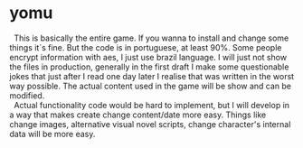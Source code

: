 # yomu

 &nbsp;&nbsp;This is basically the entire game. If you wanna to install and change some things it`s fine. But the code is in portuguese, at least 90%. Some people encrypt information with aes, I just use brazil language. I will just not show the files in production, generally in the first draft I make some questionable jokes that just after I read one day later I realise that was written in the worst way possible. The actual content used in the game will be show and can be modified.<br>
 &nbsp;&nbsp;Actual functionality code would be hard to implement, but I will develop in a way that makes create change content/date more easy. Things like change images, alternative visual novel scripts, change character's internal data will be more easy.
